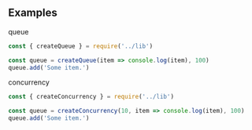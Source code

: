 ## Examples

queue
```js
const { createQueue } = require('../lib')

const queue = createQueue(item => console.log(item), 100)
queue.add('Some item.')
```

concurrency
```js
const { createConcurrency } = require('../lib')

const queue = createConcurrency(10, item => console.log(item), 100)
queue.add('Some item.')
```